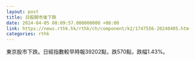 ```yaml
---
layout: post
title: 日股開市後下跌
date: 2024-04-05 08:09:57.000000000 +08:00
link: https://news.rthk.hk/rthk/ch/component/k2/1747556-20240405.htm
categories: rthk
---
```


東京股市下跌。日經指數較早時報39202點，跌570點，跌幅1.43%。
